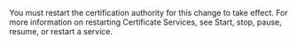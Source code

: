 <Token xmlns:xlink="http://www.w3.org/1999/xlink">You must restart the certification authority for this change to take effect. For more information on restarting Certificate Services, see <link xlink:href="03928250-2796-4253-8fb1-b25329ddf35f" xmlns:xlink="http://www.w3.org/1999/xlink" xmlns="http://ddue.schemas.microsoft.com/authoring/2003/5">Start, stop, pause, resume, or restart a service</link>.</Token>